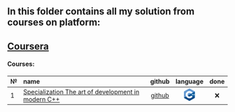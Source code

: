 ## In this folder contains all my solution from courses on platform:
## [Coursera](https://www.coursera.org/)

#### Courses:
| № | name |  github | language | done |
| :--- | :--- | :---: | :---: | :---: |
| 1 | [Specialization The art of development in modern C++](https://www.coursera.org/specializations/c-plus-plus-modern-development) | [github](https://github.com/Xelerezex/learning-space/tree/learning-space/coursera-courses/specialization-the-art-of-development-in-modern-c%2B%2B)  | [<img src="https://github.com/Xelerezex/account-decoration/blob/main/cpp-logo.png" width="25" />](https://en.cppreference.com/w/) | ❌ |
